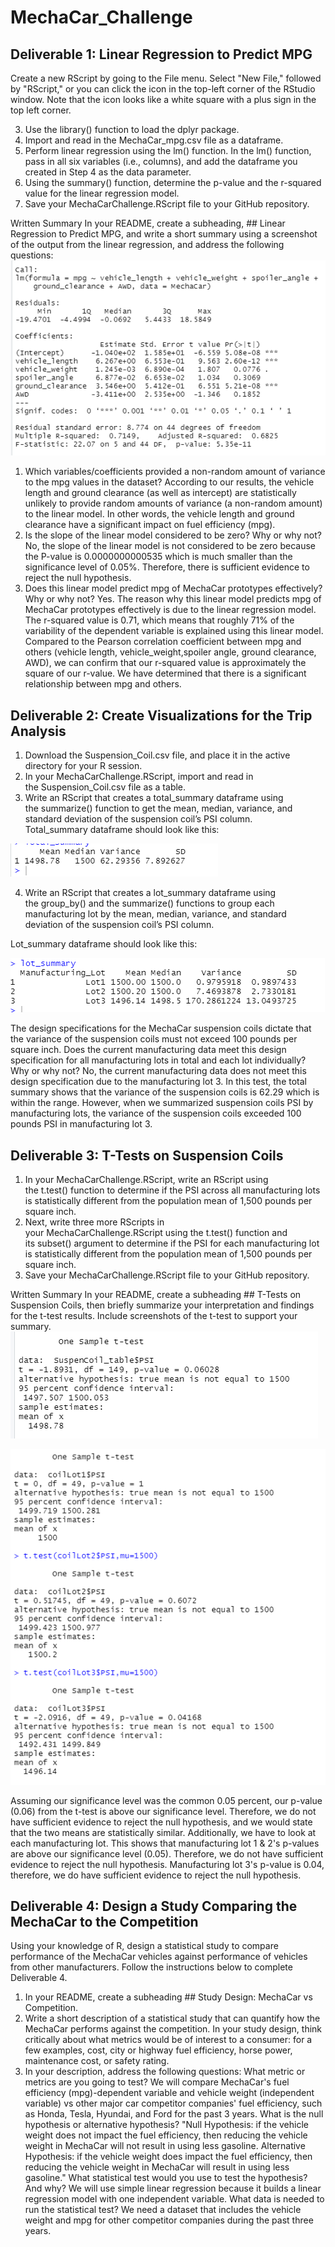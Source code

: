 # MechaCar_Challenge
## Deliverable 1: Linear Regression to Predict MPG
Create a new RScript by going to the File menu. Select "New File," followed by "RScript," or you can click the icon in the top-left corner of the RStudio window. Note that the icon looks like a white square with a plus sign in the top left corner.

3. Use the library() function to load the dplyr package.
4. Import and read in the MechaCar_mpg.csv file as a dataframe.
5. Perform linear regression using the lm() function. In the lm() function, pass in all six variables (i.e., columns), and add the dataframe you created in Step 4 as the data parameter.
6. Using the summary() function, determine the p-value and the r-squared value for the linear regression model.
7. Save your MechaCarChallenge.RScript file to your GitHub repository.

Written Summary
In your README, create a subheading, ## Linear Regression to Predict MPG, and write a short summary using a screenshot of the output from the linear regression, and address the following questions:
![image](https://github.com/Jrobinson3/MechaCar_Challenge/blob/main/Mechacar_summary.png)

1. Which variables/coefficients provided a non-random amount of variance to the mpg values in the dataset?
According to our results, the vehicle length and ground clearance (as well as intercept) are statistically unlikely to provide random amounts of variance (a non-random amount) to the linear model. In other words, the vehicle length and ground clearance have a significant impact on fuel efficiency (mpg). 
2. Is the slope of the linear model considered to be zero? Why or why not?
No, the slope of the linear model is not considered to be zero because the P-value is 0.0000000000535 which is much smaller than the significance level of 0.05%.  Therefore, there is sufficient evidence to reject the null hypothesis.
3. Does this linear model predict mpg of MechaCar prototypes effectively? Why or why not?
Yes.  The reason why this linear model predicts mpg of MechaCar prototypes effectively is due to the linear regression model. The r-squared value is 0.71, which means that roughly 71% of the variability of the dependent variable is explained using this linear model. Compared to the Pearson correlation coefficient between mpg and others (vehicle length, vehicle_weight,spoiler angle, ground clearance, AWD), we can confirm that our r-squared value is approximately the square of our r-value.  We have determined that there is a significant relationship between mpg and others. 

## Deliverable 2: Create Visualizations for the Trip Analysis
1. Download the Suspension_Coil.csv file, and place it in the active directory for your R session.
2. In your MechaCarChallenge.RScript, import and read in the Suspension_Coil.csv file as a table.
3. Write an RScript that creates a total_summary dataframe using the summarize() function to get the mean, median, variance, and standard deviation of the suspension coil’s PSI column.
Total_summary dataframe should look like this:

![image](https://github.com/Jrobinson3/MechaCar_Challenge/blob/main/total_summary.png)

4. Write an RScript that creates a lot_summary dataframe using the group_by() and the summarize() functions to group each manufacturing lot by the mean, median, variance, and standard deviation of the suspension coil’s PSI column.

Lot_summary dataframe should look like this:

![image](https://github.com/Jrobinson3/MechaCar_Challenge/blob/main/lot_summary.png)

The design specifications for the MechaCar suspension coils dictate that the variance of the suspension coils must not exceed 100 pounds per square inch. Does the current manufacturing data meet this design specification for all manufacturing lots in total and each lot individually? Why or why not?
No, the current manufacturing data does not meet this design specification due to the manufacturing lot 3.  In this test, the total summary shows that the variance of the suspension coils is 62.29 which is within the range. However, when we summarized suspension coils PSI by manufacturing lots, the variance of the suspension coils exceeded 100 pounds PSI in manufacturing lot 3.

## Deliverable 3: T-Tests on Suspension Coils
1. In your MechaCarChallenge.RScript, write an RScript using the t.test() function to determine if the PSI across all manufacturing lots is statistically different from the population mean of 1,500 pounds per square inch.
2. Next, write three more RScripts in your MechaCarChallenge.RScript using the t.test() function and its subset() argument to determine if the PSI for each manufacturing lot is statistically different from the population mean of 1,500 pounds per square inch.
3. Save your MechaCarChallenge.RScript file to your GitHub repository.

Written Summary
In your README, create a subheading ## T-Tests on Suspension Coils, then briefly summarize your interpretation and findings for the t-test results. Include screenshots of the t-test to support your summary.
![image](https://github.com/Jrobinson3/MechaCar_Challenge/blob/main/t_test_PSI_allLots.png)

![image](https://github.com/Jrobinson3/MechaCar_Challenge/blob/main/three_manufacturing%20lots.png)

Assuming our significance level was the common 0.05 percent, our p-value (0.06) from the t-test is above our significance level. Therefore, we do not have sufficient evidence to reject the null hypothesis, and we would state that the two means are statistically similar.
Additionally, we have to look at each manufacturing lot. This shows that manufacturing lot 1 & 2's p-values are above our significance level (0.05).  Therefore, we do not have sufficient evidence to reject the null hypothesis. Manufacturing lot 3's p-value is 0.04, therefore, we do have sufficient evidence to reject the null hypothesis. 

## Deliverable 4: Design a Study Comparing the MechaCar to the Competition
Using your knowledge of R, design a statistical study to compare performance of the MechaCar vehicles against performance of vehicles from other manufacturers.
Follow the instructions below to complete Deliverable 4.
1. In your README, create a subheading ## Study Design: MechaCar vs Competition.
2. Write a short description of a statistical study that can quantify how the MechaCar performs against the competition. In your study design, think critically about what metrics would be of interest to a consumer: for a few examples, cost, city or highway fuel efficiency, horse power, maintenance cost, or safety rating.
3. In your description, address the following questions:
What metric or metrics are you going to test?
We will compare MechaCar's fuel efficiency (mpg)-dependent variable and vehicle weight (independent variable) vs other major car competitor companies' fuel efficiency, such as Honda, Tesla, Hyundai, and Ford for the past 3 years. 
What is the null hypothesis or alternative hypothesis?
"Null Hypothesis: if the vehicle weight does not impact the fuel efficiency, then reducing the vehicle weight in MechaCar will not result in using less gasoline. 
Alternative Hypothesis: if the vehicle weight does impact the fuel efficiency, then reducing the vehicle weight in MechaCar will result in using less gasoline."
What statistical test would you use to test the hypothesis? And why?
We will use simple linear regression because it builds a linear regression model with one independent variable.
What data is needed to run the statistical test?
We need a dataset that includes the vehicle weight and mpg for other competitor companies during the past three years. 









